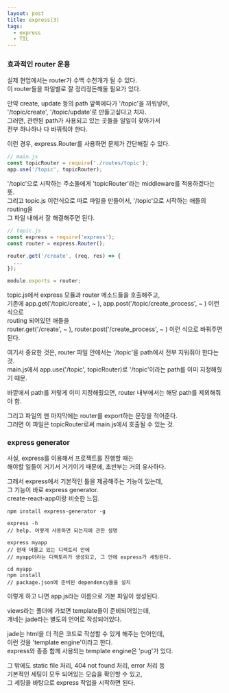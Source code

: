 ```yaml
---
layout: post
title: express(3)
tags:
  - express
  - TIL
---
```

### 효과적인 router 운용  
실제 현업에서는 router가 수백 수천개가 될 수 있다.  
이 router들을 파일별로 잘 정리정돈해둘 필요가 있다.  

만약 create, update 등의 path 앞쪽에다가 '/topic'을 끼워넣어,  
'/topic/create', '/topic/update'로 만들고싶다고 치자.  
그러면, 관련된 path가 사용되고 있는 곳들을 일일이 찾아가서  
전부 하나하나 다 바꿔줘야 한다.  

이런 경우, express.Router를 사용하면 문제가 간단해질 수 있다.  

```javascript
// main.js
const topicRouter = require('./routes/topic');
app.use('/topic', topicRouter);
```

'/topic'으로 시작하는 주소들에게 'topicRouter'라는 middleware를 적용하겠다는 뜻.  
그리고 topic.js 이런식으로 따로 파일을 만들어서, '/topic'으로 시작하는 애들의 routing을  
그 파일 내에서 잘 해결해주면 된다.  
 
```javascript
// topic.js
const express = require('express');
const router = express.Router();

router.get('/create', (req, res) => {
  ...
});

module.exports = router;
```

topic.js에서 express 모듈과 router 메소드들을 호출해주고,  
기존에 app.get('/topic/create', ~ ), app.post('/topic/create_process', ~ ) 이런 식으로  
routing 되어있던 애들을  
router.get('/create', ~ ), router.post('/create_process', ~ ) 이런 식으로 바꿔주면 된다.  

여기서 중요한 것은, router 파일 안에서는 '/topic'을 path에서 전부 지워줘야 한다는 것.  
main.js에서 app.use('/topic', topicRouter)로 '/topic'이라는 path를 이미 지정해줬기 때문.  

바깥에서 path를 저렇게 이미 지정해줬으면, router 내부에서는 해당 path를 제외해줘야 함.  

그리고 파일의 맨 마지막에는 router를 export하는 문장을 적어준다.  
그러면 이 파일은 topicRouter로써 main.js에서 호출될 수 있는 것.  


### express generator  
사실, express를 이용해서 프로젝트를 진행할 때는  
해야할 일들이 거기서 거기이기 때문에, 초반부는 거의 유사하다.  

그래서 express에서 기본적인 틀을 제공해주는 기능이 있는데,  
그 기능이 바로 express generator.  
create-react-app이랑 비슷한 느낌.  

```
npm install express-generator -g

express -h
// help. 어떻게 사용하면 되는지에 관한 설명

express myapp
// 현재 머물고 있는 디렉토리 안에
// myapp이라는 디렉토리가 생성되고, 그 안에 express가 세팅된다.

cd myapp
npm install
// package.json에 준비된 dependency들을 설치
```
이렇게 하고 나면 app.js라는 이름으로 기본 파일이 생성된다.  

views라는 폴더에 가보면 template들이 준비되어있는데,   
걔네는 jade라는 별도의 언어로 작성되어있다.  

jade는 html을 더 적은 코드로 작성할 수 있게 해주는 언어인데,  
이런 것을 'template engine'이라고 한다.   
express와 종종 함께 사용되는 template engine은 'pug'가 있다.  

그 밖에도 static file 처리, 404 not found 처리, error 처리 등  
기본적인 세팅이 모두 되어있는 모습을 확인할 수 있고,  
그 세팅을 바탕으로 express 작업을 시작하면 된다.  